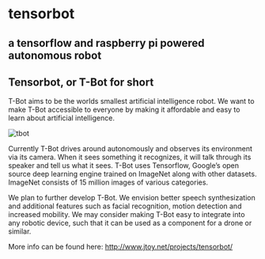 # tensorbot

## a tensorflow and raspberry pi powered autonomous robot


## Tensorbot, or T-Bot for short

T-Bot aims to be the worlds smallest artificial intelligence robot. We want to make T-Bot accessible to everyone by making it affordable and easy to learn about artificial intelligence.

![tbot](https://d3vv6lp55qjaqc.cloudfront.net/items/0j1C2l271p3Z1C181k3M/Image%202016-12-19%20at%208.10.49%20AM.jpg?X-CloudApp-Visitor-Id=1538022)

Currently T-Bot drives around autonomously and observes its environment via its camera. When it sees something it recognizes, it will talk through its speaker and tell us what it sees. T-Bot uses Tensorflow, Google’s open source deep learning engine trained on ImageNet along with other datasets. ImageNet consists of 15 million images of various categories.

We plan to further develop T-Bot. We envision better speech synthesization and additional features such as facial recognition, motion detection and increased mobility. We may consider making T-Bot easy to integrate into any robotic device, such that it can be used as a component for a drone or similar.

More info can be found here: http://www.jtoy.net/projects/tensorbot/

